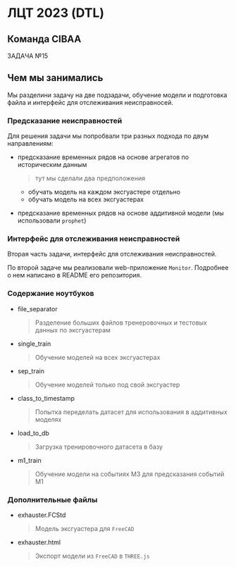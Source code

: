 # ЛЦТ 2023 (DTL)

## Команда __CIBAA__



ЗАДАЧА №15

## Чем мы занимались 

Мы разделини задачу на две подзадачи, обучение модели и подготовка файла и интерфейс для отслеживания неисправносей.

### Предсказание неисправностей

Для решения задачи мы попробвали три разных подхода по двум направлениям:

- предсказание временных рядов на основе агрегатов по историческим данным
    > тут мы сделали два предположения 
    - обучать модель на каждом эксгуастере отдельно
    - обучать модель на всех эксгуастерах

- предсказание временных рядов на основе аддитивной модели (мы использовали `prophet`)


### Интерфейс для отслеживания неисправностей

Вторая часть задачи, интерфейс для отслеживания неисправностей. 

По второй задаче мы реализовали web-приложение `Monitor`. Подробнее о нем написано в README его репозитория.


### Содержание ноутбуков

- file_separator
  > Разделение больших файлов тренеровочных и тестовых данных по эксгуастерам

- single_train
  > Обучение моделей на всех эксгуастерах

- sep_train
  > Обучение моделей только под свой эксгуастер

- class_to_timestamp
  > Попытка переделать датасет для использования в аддитивных моделях

- load_to_db
  > Загрузка тренировочного датасета в базу

- m1_train
  > Обучение модели на событиях М3 для предсказания событий М1


### Дополнительные файлы

- exhauster.FCStd
  > Модель эксгуастера для `FreeCAD`

- exhauster.html 
  > Экспорт модели из `FreeCAD` в `THREE.js`


